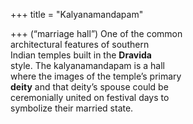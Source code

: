 +++
title = "Kalyanamandapam"

+++
(“marriage hall”) One of the common  
architectural features of southern  
Indian temples built in the **Dravida**  
style. The kalyanamandapam is a hall  
where the images of the temple’s primary  
**deity** and that deity’s spouse could be  
ceremonially united on festival days to  
symbolize their married state.